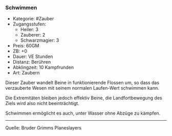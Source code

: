 ### Schwimmen

- Kategorie: #Zauber
- Zugangsstufen:
  - Heiler: 3
  - Zauberer: 2
  - Schwarzmagier: 3
- Preis: 60GM
- ZB: +0
- Dauer: VE Stunden
- Distanz: Berühren
- Abklingzeit: 10 Kampfrunden
- Art: Zaubern

Dieser Zauber wandelt Beine in funktionierende Flossen um, so dass das verzauberte Wesen mit seinem normalen Laufen-Wert schwimmen kann.

Die Extremitäten bleiben jedoch effektiv Beine, die Landfortbewegung des Ziels wird also nicht beeinträchtigt.

Schwimmen ermöglicht es auch, unter Wasser ohne Abzüge zu kämpfen.

---

Quelle: Bruder Grimms Planeslayers
